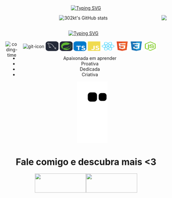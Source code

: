 <div align=center>
<a href="https://git.io/typing-svg"><img src="https://readme-typing-svg.herokuapp.com?font=Cabin&size=34&pause=1000&color=A041DAD7&background=1700FF00&center=true&vCenter=true&width=435&lines=Ol%C3%A1+eu+sou+a+Katarina!;%C3%89+um+prazer+te+ter+aqui+%3A)" alt="Typing SVG" /></a>
  <div>
  
  <div>
  
  ![302kt's GitHub stats](https://github-readme-stats.vercel.app/api?username=302kt&show_icons=true&theme=synthwave)
  <img align="right" height="180em" src="https://github-readme-stats.vercel.app/api/top-langs/?username=302kt&layout=compact&langs_count=16&theme=synthwave"/>
</div>
<br>
<div>
 <a href="https://git.io/typing-svg"><img src="https://readme-typing-svg.herokuapp.com?font=Cabin&size=28&pause=10000000000000&color=A041DAD7&background=1700FF00&center=true&vCenter=true&width=435&lines=Conhe%C3%A7a+as+t%C3%A9cnologias+que+domino%3A" alt="Typing SVG" /></a>
 </div> 
<div  align="center"> 
  <div style="display: inline_block"><br>
    <img align="left" height="250" alt="coding-time" src="code.gif"
      <img align="center" height="30" width="40" alt="java-icon"  src="https://raw.githubusercontent.com/jmnote/z-icons/master/svg/java.svg">
      <img align="center" height="30" width="40" alt="git-icon"  src="https://raw.githubusercontent.com/jmnote/z-icons/master/svg/git.svg">
      <img align="center" height="30" width="40" alt="mysql-icon"  src="https://github.com/tandpfun/skill-icons/raw/main/icons/MySQL-Dark.svg">
      <img align="center" height="30" width="40" alt="spring-icon"  src="https://github.com/tandpfun/skill-icons/raw/main/icons/Spring-Dark.svg">
     <img align="center" height="30" width="40" alt="ts-icon"  src="https://github.com/tandpfun/skill-icons/raw/main/icons/TypeScript.svg">
    <img align="center" height="30" width="40" alt="js-icon"  src="https://raw.githubusercontent.com/devicons/devicon/master/icons/javascript/javascript-plain.svg">
    <img align="center" height="30" width="40" alt="react-icon" src="https://raw.githubusercontent.com/devicons/devicon/master/icons/react/react-original.svg">
    <img align="center" height="30" width="40" alt="html-icon" src="https://raw.githubusercontent.com/devicons/devicon/master/icons/html5/html5-original.svg">
    <img align="center" height="30" width="40" alt="css-icon" src="https://raw.githubusercontent.com/devicons/devicon/master/icons/css3/css3-original.svg">
    <img align="center" height="30" width="40" alt="nodejs-icon" src="https://raw.githubusercontent.com/devicons/devicon/master/icons/nodejs/nodejs-original.svg">
   </div>
    <p>
    
    
- Apaixonada em aprender
- Proativa
- Dedicada
- Criativa

      
![snake gif](https://github.com/302kt/302kt/blob/output/github-contribution-grid-snake.svg)
     
<div  align="center">
  <h1 align="center">Fale comigo e descubra mais <3</h1>
  <a href = "mailto:kpf.freire@gmail.com"><img src="https://img.shields.io/badge/-Gmail-%23333?style=for-the-badge&logo=gmail&logoColor=white" width="160" height="60" target="_blank" href="https://www.linkedin.com/in/katarina-pereira-freire-30080b181/" target="_blank"><img src="https://img.shields.io/badge/-LinkedIn-%230077B5?style=for-the-badge&logo=linkedin&logoColor=white" width="160" height="60" target="_blank" /a>
  </div>
